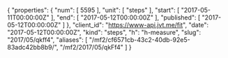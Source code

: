 {
  "properties": {
    "num": [
      5595
    ],
    "unit": [
      "steps"
    ],
    "start": [
      "2017-05-11T00:00:00Z"
    ],
    "end": [
      "2017-05-12T00:00:00Z"
    ],
    "published": [
      "2017-05-12T00:00:00Z"
    ]
  },
  "client_id": "https://www-api.jvt.me/fit",
  "date": "2017-05-12T00:00:00Z",
  "kind": "steps",
  "h": "h-measure",
  "slug": "2017/05/qkff4",
  "aliases": [
    "/mf2/cf6571cb-43c2-40db-92e5-83adc42bb8b9/",
    "/mf2/2017/05/qkFf4"
  ]
}
